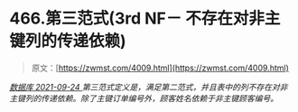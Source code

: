 <!--yml
category: 未分类
date: 0001-01-01 00:00:00
--->

# 466.第三范式(3rd NF－ 不存在对非主键列的传递依赖)

> 原文：[https://zwmst.com/4009.html](https://zwmst.com/4009.html)

   [ *数据库* ](https://zwmst.com/%e6%95%b0%e6%8d%ae%e5%ba%93)*[ <time datetime="2021-09-25T02:10:51+08:00"> 2021-09-24 </time> ](https://zwmst.com/4009.html)  第三范式定义是，满足第二范式，并且表中的列不存在对非主键列的传递依赖。除了主键订单编号外，顾客姓名依赖于非主键顾客编号。*